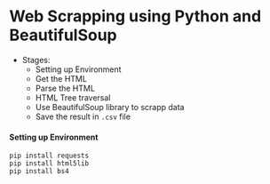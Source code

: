 # Web Scrapping using Python and BeautifulSoup

- Stages:
  - Setting up Environment
  - Get the HTML
  - Parse the HTML
  - HTML Tree traversal
  - Use BeautifulSoup library to scrapp data
  - Save the result in `.csv` file

#### Setting up Environment

```
pip install requests
pip install html5lib
pip install bs4
```
